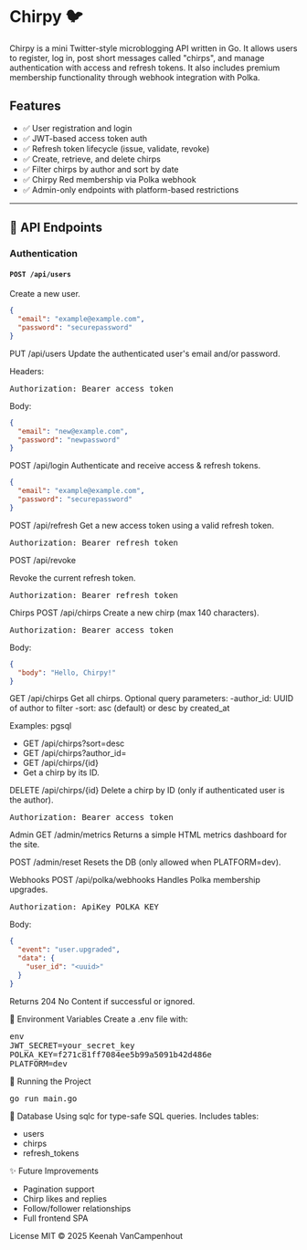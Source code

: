 # Chirpy 🐦

Chirpy is a mini Twitter-style microblogging API written in Go. It allows users to register, log in, post short messages called "chirps", and manage authentication with access and refresh tokens. It also includes premium membership functionality through webhook integration with Polka.

## Features

- ✅ User registration and login
- ✅ JWT-based access token auth
- ✅ Refresh token lifecycle (issue, validate, revoke)
- ✅ Create, retrieve, and delete chirps
- ✅ Filter chirps by author and sort by date
- ✅ Chirpy Red membership via Polka webhook
- ✅ Admin-only endpoints with platform-based restrictions

---

## 📁 API Endpoints

### Authentication

#### `POST /api/users`
Create a new user.
```json
{
  "email": "example@example.com",
  "password": "securepassword"
}
```
PUT /api/users
Update the authenticated user's email and/or password.

Headers:
<pre>Authorization: Bearer access_token</pre>
Body:
```json
{
  "email": "new@example.com",
  "password": "newpassword"
}
```
POST /api/login
Authenticate and receive access & refresh tokens.

```json
{
  "email": "example@example.com",
  "password": "securepassword"
}
```
POST /api/refresh
Get a new access token using a valid refresh token.
<pre>Authorization: Bearer refresh_token</pre>


POST /api/revoke

Revoke the current refresh token.
<pre>Authorization: Bearer refresh_token</pre>

Chirps
POST /api/chirps
Create a new chirp (max 140 characters).

<pre>Authorization: Bearer access_token</pre>
Body:
```json
{
  "body": "Hello, Chirpy!"
}
```
GET /api/chirps
Get all chirps. Optional query parameters:
-author_id: UUID of author to filter
-sort: asc (default) or desc by created_at

Examples:
pgsql
- GET /api/chirps?sort=desc
- GET /api/chirps?author_id=<uuid>
- GET /api/chirps/{id}
- Get a chirp by its ID.

DELETE /api/chirps/{id}
Delete a chirp by ID (only if authenticated user is the author).

<pre>Authorization: Bearer access_token</pre>

Admin
GET /admin/metrics
Returns a simple HTML metrics dashboard for the site.

POST /admin/reset
Resets the DB (only allowed when PLATFORM=dev).

Webhooks
POST /api/polka/webhooks
Handles Polka membership upgrades.

<pre>Authorization: ApiKey POLKA_KEY</pre>

Body:
```json
{
  "event": "user.upgraded",
  "data": {
    "user_id": "<uuid>"
  }
}
```
Returns 204 No Content if successful or ignored.

🔐 Environment Variables
Create a .env file with:
<pre>
env
JWT_SECRET=your_secret_key
POLKA_KEY=f271c81ff7084ee5b99a5091b42d486e
PLATFORM=dev
</pre>
🧪 Running the Project
<pre>go run main.go</pre>

🧱 Database
Using sqlc for type-safe SQL queries. Includes tables:

- users
- chirps
- refresh_tokens

✨ Future Improvements
- Pagination support
- Chirp likes and replies
- Follow/follower relationships
- Full frontend SPA

License
MIT © 2025 Keenah VanCampenhout



